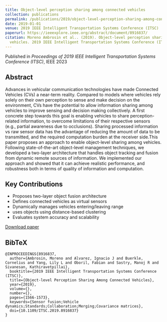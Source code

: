 ```yaml
---
title: Object-level perception sharing among connected vehicles
collection: publications
permalink: /publications/2019/object-level-perception-sharing-among-connected-ve
date: 2019-01-01
venue: 2019 IEEE Intelligent Transportation Systems Conference (ITSC)
paperurl: https://ieeexplore.ieee.org/abstract/document/8916837/
citation: Moreno Ambrosin et al.. (2019). Object-level perception sharing among connected
  vehicles. 2019 IEEE Intelligent Transportation Systems Conference (ITSC).
---
```


Published in *Proceedings of 2019 IEEE Intelligent Transportation Systems Conference (ITSC)*, IEEE 2023

## Abstract

Advances in vehicular communication technologies have made Connected Vehicles (CVs) a near-term reality. Compared to models where vehicles rely solely on their own perception to sense and make decision on the environment, CVs have the potential to allow information sharing among vehicles to improve sensing and decision making collectively. A first concrete step towards this goal is enabling vehicles to share perception-related information, to overcome limitations of their respective sensors (e.g., partial awareness due to occlusions). Sharing processed information vs raw sensor data has the advantage of reducing the amount of data to be transmitted, and the required computation burden at the receiver side.This paper proposes an approach to enable object-level sharing among vehicles. Following state-of-the-art object-level management techniques, we developed a two-layer architecture that handles object tracking and fusion from dynamic remote sources of information. We implemented our approach and showed that it can achieve realistic performance, and robustness both in terms of quality of information and computation.

## Key Contributions

* Proposes two-layer object fusion architecture
* Defines connected vehicles as virtual sensors
* Dynamically manages vehicles entering/leaving range
* uses objects using distance-based clustering
* Evaluates system accuracy and scalability

[Download paper](https://ieeexplore.ieee.org/abstract/document/8916837/)

## BibTeX

```
@INPROCEEDINGS{8916837,
  author={Ambrosin, Moreno and Alvarez, Ignacio J and Buerkle, Cornelius and Yang, Lily L and Oboril, Fabian and Sastry, Manoj R and Sivanesan, Kathiravetpillai},
  booktitle={2019 IEEE Intelligent Transportation Systems Conference (ITSC)}, 
  title={Object-level Perception Sharing Among Connected Vehicles}, 
  year={2019},
  volume={},
  number={},
  pages={1566-1573},
  keywords={Sensor fusion;Vehicle dynamics;Standards;Collaboration;Merging;Covariance matrices},
  doi={10.1109/ITSC.2019.8916837}
}
```